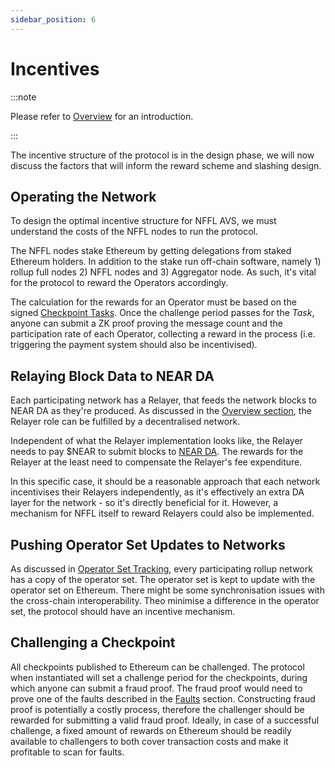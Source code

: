 ```yaml
---
sidebar_position: 6
---
```


# Incentives

:::note

Please refer to [Overview](./overview.md) for an introduction.

:::

The incentive structure of the protocol is in the design phase, we will now
discuss the factors that will inform the reward scheme and slashing design.

## Operating the Network

To design the optimal incentive structure for NFFL AVS, we must understand the
costs of the NFFL nodes to run the protocol.

The NFFL nodes stake Ethereum by getting delegations from staked Ethereum
holders. In addition to the stake run off-chain software, namely 1) rollup full
nodes 2) NFFL nodes and 3) Aggregator node. As such, it's vital for the
protocol to reward the Operators accordingly.

The calculation for the rewards for an Operator must be based on the signed
[Checkpoint Tasks](./messaging_and_checkpoints.md). Once the challenge
period passes for the _Task_, anyone can submit a ZK proof proving the message
count and the participation rate of each Operator, collecting a reward in the
process (i.e. triggering the payment system should also be incentivised).

## Relaying Block Data to NEAR DA

Each participating network has a Relayer, that feeds the network blocks to NEAR
DA as they're produced. As discussed in the
[Overview section](./overview.md#near-data-posting),
the Relayer role can be fulfilled by a decentralised network.

Independent of what the Relayer implementation looks like, the Relayer needs to
pay $NEAR to submit blocks to
[NEAR DA](https://github.com/Nuffle-Labs/data-availability). The rewards for the
Relayer at the least need to compensate the Relayer's fee expenditure.

In this specific case, it should be a reasonable approach that each network
incentivises their Relayers independently, as it's effectively an extra DA
layer for the network - so it's directly beneficial for it. However, a
mechanism for NFFL itself to reward Relayers could also be implemented.

## Pushing Operator Set Updates to Networks

As discussed in [Operator Set Tracking](./operator_set_tracking.md), every
participating rollup network has a copy of the operator set. The operator set
is kept to update with the operator set on Ethereum. There might be some
synchronisation issues with the cross-chain interoperability. Theo minimise a
difference in the operator set, the protocol should have an incentive mechanism.

## Challenging a Checkpoint

All checkpoints published to Ethereum can be challenged. The protocol when
instantiated will set a challenge period for the checkpoints, during which
anyone can submit a fraud proof. The fraud proof would need to prove one of the
faults described in the [Faults](./faults.md) section. Constructing fraud proof
is potentially a costly process, therefore the challenger should be rewarded
for submitting a valid fraud proof. Ideally, in case of a successful challenge,
a fixed amount of rewards on Ethereum should be readily available to
challengers to both cover transaction costs and make it profitable to scan for
faults.
